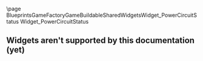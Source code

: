 \page BlueprintsGameFactoryGameBuildableSharedWidgetsWidget_PowerCircuitStatus Widget_PowerCircuitStatus
## Widgets aren't supported by this documentation (yet)
